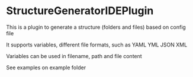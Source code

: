 # StructureGeneratorIDEPlugin

<!-- Plugin description -->

This is a plugin to generate a structure (folders and files) based on config file

It supports variables, different file formats, such as YAML YML JSON XML

Variables can be used in filename, path and file content

<!-- Plugin description end -->

See examples on example folder
